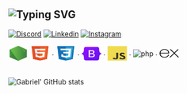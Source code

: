 #
## ![Typing SVG](https://readme-typing-svg.herokuapp.com/?color=d6699e&size50&center=true&vCenter=true&width=970&lines=Hello,+I'+am+Gabriel!;Welcome!☕)
[![Discord](https://img.shields.io/badge/Discord-7289DA?style=for-the-badge&logo=discord&logoColor=white)](https://discord.gg/v4g3jynJxu)
[![Linkedin](https://img.shields.io/badge/LinkedIn-0077B5?style=for-the-badge&logo=linkedin&logoColor=white)](https://www.linkedin.com/in/gabriel-ramos-797813242/)
[![Instagram](https://img.shields.io/badge/Instagram-E4405F?style=for-the-badge&logo=instagram&logoColor=white)](https://www.instagram.com/gabrielramosst/) 
<div style="margin-right: 50px;"> 
 <img align="center" alt="Node.js" height="30" width="40" src="https://raw.githubusercontent.com/devicons/devicon/master/icons/nodejs/nodejs-original.svg">
 <img align="center" alt="php" height="30" width="40" src="https://raw.githubusercontent.com/devicons/devicon/master/icons/html5/html5-original.svg"> .
 <img align="center" alt="php" height="30" width="40" src="https://raw.githubusercontent.com/devicons/devicon/master/icons/css3/css3-original.svg"> .
 <img align="center" alt="php" height="35" width="40" src="https://raw.githubusercontent.com/devicons/devicon/master/icons/bootstrap/bootstrap-original.svg"> .
 <img align="center" alt="js" height="30" width="40" src="https://raw.githubusercontent.com/devicons/devicon/master/icons/javascript/javascript-original.svg"> . 
 <img align="center" alt="php" height="30" width="40" src="https://cdn.jsdelivr.net/gh/devicons/devicon/icons/react/react-original.svg"> .
<img align="center" alt="Express.js" height="30" width="40" src="https://raw.githubusercontent.com/devicons/devicon/master/icons/express/express-original.svg">
 <br><br>


![Gabriel' GitHub stats](https://github-readme-stats.vercel.app/api?username=thegabriell&show_icons=true&theme=transparent&cache_seconds=1800)

